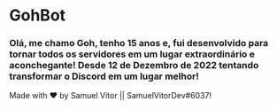 # GohBot
### Olá, me chamo Goh, tenho 15 anos e, fui desenvolvido para tornar todos os servidores em um lugar extraordinário e aconchegante! Desde 12 de Dezembro de 2022 tentando transformar o Discord em um lugar melhor!

Made with ❤ by Samuel Vitor || SamuelVitorDev#6037!
